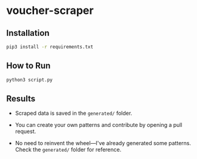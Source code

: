 # voucher-scraper

## Installation

```bash
pip3 install -r requirements.txt
```

## How to Run
```bash
python3 script.py
```

## Results

* Scraped data is saved in the `generated/` folder.

* You can create your own patterns and contribute by opening a pull request.

* No need to reinvent the wheel—I've already generated some patterns. Check the `generated/` folder for reference.
